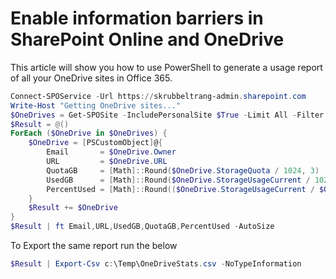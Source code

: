 #  Enable information barriers in SharePoint Online and OneDrive
This article will show you how to use PowerShell to generate a usage report of all your OneDrive sites in Office 365.


```` Powershell
Connect-SPOService -Url https://skrubbeltrang-admin.sharepoint.com
Write-Host "Getting OneDrive sites..."
$OneDrives = Get-SPOSite -IncludePersonalSite $True -Limit All -Filter "Url -like '-my.sharepoint.com/personal/'"
$Result = @()
ForEach ($OneDrive in $OneDrives) {
    $OneDrive = [PSCustomObject]@{
        Email       = $OneDrive.Owner
        URL         = $OneDrive.URL
        QuotaGB     = [Math]::Round($OneDrive.StorageQuota / 1024, 3) 
        UsedGB      = [Math]::Round($OneDrive.StorageUsageCurrent / 1024, 3)
        PercentUsed = [Math]::Round(($OneDrive.StorageUsageCurrent / $OneDrive.StorageQuota * 100), 3)
    }
    $Result += $OneDrive
}
$Result | ft Email,URL,UsedGB,QuotaGB,PercentUsed -AutoSize
````

To Export the same report run the below 
```` Powershell
$Result | Export-Csv c:\Temp\OneDriveStats.csv -NoTypeInformation
````